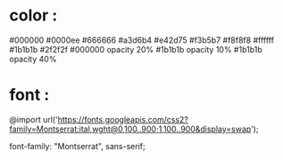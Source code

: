 # color :

#000000
#0000ee
#666666
#a3d6b4
#e42d75
#f3b5b7
#f8f8f8
#ffffff
#1b1b1b
#2f2f2f
#000000 opacity 20%
#1b1b1b opacity 10%
#1b1b1b opacity 40%

# font :

@import url('https://fonts.googleapis.com/css2?family=Montserrat:ital,wght@0,100..900;1,100..900&display=swap');

font-family: "Montserrat", sans-serif;
